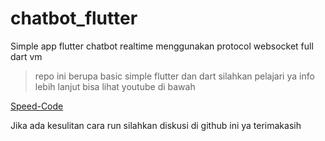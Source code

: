 # chatbot_flutter

Simple app flutter chatbot realtime menggunakan protocol websocket full dart vm

> repo ini berupa basic simple flutter dan dart silahkan pelajari ya info lebih lanjut bisa lihat youtube di bawah

[Speed-Code](https://www.youtube.com/watch?v=6OAzzRUVAVw)

Jika ada kesulitan cara run silahkan diskusi di github ini ya terimakasih

